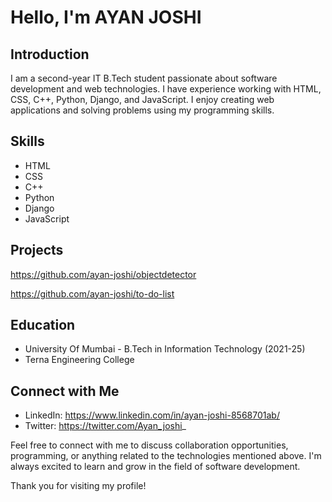 # Hello, I'm AYAN JOSHI

## Introduction

I am a second-year IT B.Tech student passionate about software development and web technologies. I have experience working with HTML, CSS, C++, Python, Django, and JavaScript. I enjoy creating web applications and solving problems using my programming skills.

## Skills

- HTML
- CSS
- C++
- Python
- Django
- JavaScript

## Projects

https://github.com/ayan-joshi/objectdetector

https://github.com/ayan-joshi/to-do-list

## Education

- University Of Mumbai - B.Tech in Information Technology (2021-25)
- Terna Engineering College 


## Connect with Me

- LinkedIn: https://www.linkedin.com/in/ayan-joshi-8568701ab/
- Twitter: https://twitter.com/Ayan_joshi_

Feel free to connect with me to discuss collaboration opportunities, programming, or anything related to the technologies mentioned above. I'm always excited to learn and grow in the field of software development.

Thank you for visiting my profile!

